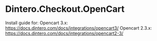# Dintero.Checkout.OpenCart


Install guide for:
Opencart 3.x:   https://docs.dintero.com/docs/integrations/opencart3/
Opencart 2.3.x: https://docs.dintero.com/docs/integrations/opencart2-3/
